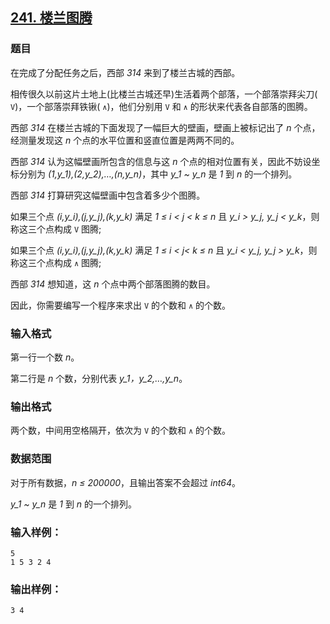 ## [241. 楼兰图腾](https://www.acwing.com/problem/content/243/)

### 题目

在完成了分配任务之后，西部 *314* 来到了楼兰古城的西部。

相传很久以前这片土地上(比楼兰古城还早)生活着两个部落，一个部落崇拜尖刀( `V`)，一个部落崇拜铁锹( `∧`)，他们分别用 `V` 和 `∧` 的形状来代表各自部落的图腾。

西部 *314* 在楼兰古城的下面发现了一幅巨大的壁画，壁画上被标记出了 *n* 个点，经测量发现这 *n* 个点的水平位置和竖直位置是两两不同的。

西部 *314* 认为这幅壁画所包含的信息与这 *n* 个点的相对位置有关，因此不妨设坐标分别为 *(1,y_1),(2,y_2),…,(n,y_n)*，其中 *y_1 ~ y_n* 是 *1* 到 *n* 的一个排列。

西部 *314* 打算研究这幅壁画中包含着多少个图腾。

如果三个点 *(i,y_i),(j,y_j),(k,y_k)* 满足 *1 ≤ i < j < k ≤ n* 且 *y_i > y_j, y_j < y_k*，则称这三个点构成 `V` 图腾;

如果三个点 *(i,y_i),(j,y_j),(k,y_k)* 满足 *1 ≤ i < j< k ≤ n* 且 *y_i < y_j, y_j > y_k*，则称这三个点构成 `∧` 图腾;

西部 *314* 想知道，这 *n* 个点中两个部落图腾的数目。

因此，你需要编写一个程序来求出 `V` 的个数和 `∧` 的个数。

### 输入格式

第一行一个数 *n*。

第二行是 *n* 个数，分别代表 *y_1，y_2,…,y_n*。

### 输出格式

两个数，中间用空格隔开，依次为 `V` 的个数和 `∧` 的个数。

### 数据范围

对于所有数据，*n ≤ 200000*，且输出答案不会超过 *int64*。

*y_1 ~ y_n* 是 *1* 到 *n* 的一个排列。

### 输入样例：

```
5
1 5 3 2 4
```

### 输出样例：

```
3 4
```
